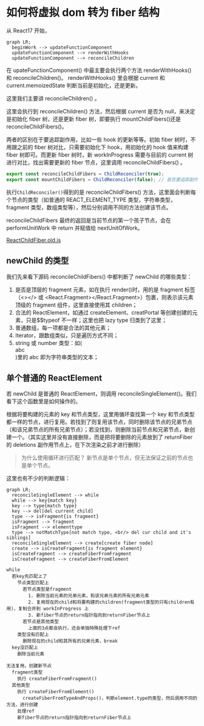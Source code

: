 # 如何将虚拟 dom 转为 fiber 结构

从 React17 开始，

```mermaid
graph LR;
  beginWork --> updateFunctionComponent
  updateFunctionComponent --> renderWithHooks
  updateFunctionComponent --> reconcileChildren
```

在 upateFunctionComponent() 中最主要会执行两个方法 renderWithHooks() 和 reconcileChildren()。 renderWithHooks() 里会根据 current 和 current.memoizedState 判断当前是初始化，还是更新。

这里我们主要讲 reconcileChildren() 。

这里会执行到 reconcileChildren() 方法，然后根据 current 是否为 null，来决定是初始化 fiber 树，还是更新 fiber 树，即要执行 mountChildFibers()还是 reconcileChildFibers()。

两者的区别在于要追踪副作用，比如一些 hook 的更新等等。初始 fiber 树时，不用跟之前的 fiber 树对比，只需要初始化下 hook，用初始化的 hook 值来构建 fiber 树即可。而更新 fiber 树时，新 workInProgress 需要与目前的 current 树进行对比，找出需要更新的 fiber 节点，这里调用 reconcileChildFibers() 。

```javascript
export const reconcileChildFibers = ChildReconciler(true);
export const mountChildFibers = ChildReconciler(false); // 是否要追踪副作用，初始化时不用追踪
```

执行`ChildReconciler()`得到的是 reconcileChildFibers() 方法，这里面会判断每个节点的类型（如普通的 REACT_ELEMENT_TYPE 类型，字符串类型，fragment 类型，数组类型等），然后分别调用不同的方法创建该节点。

reconcileChildFibers 最终的返回是当前节点的第一个孩子节点，会在 performUnitWork 中 return 并赋值给 nextUnitOfWork。

[ReactChildFiber.old.js](packages/react-reconciler/src/ReactChildFiber.old.js)

## newChild 的类型

我们先来看下源码 reconcileChildFibers() 中都判断了 newChild 的哪些类型：

1. 是否是顶层的 fragment 元素，如在执行 render()时，用的是 fragment 标签（<></> 或 <React.Fragment></React.Fragment>）包裹，则表示该元素顶级的 fragment 组件，这里直接使用其 children；
2. 合法的 ReactElement，如通过 createElement、creatPortal 等创建创建的元素，只是\$\$typeof 不一样；这里也把 lazy type 归类到了这里；
3. 普通数组，每一项都是合法的其他元素；
4. Iterator，跟数组类似，只是遍历方式不同；
5. string 或 number 类型：如(<div>abc</div>)里的 abc 即为字符串类型的文本；

## 单个普通的 ReactElement

若 newChild 是普通的 ReactElement，则调用 reconcileSingleElement()。我们看下这个函数里是如何操作的。

根据将要构建的元素的 key 和节点类型，这里用循环查找第一个 key 和节点类型都一样的节点，进行复用。若找到了则复用该节点，同时删除该节点的兄弟节点（和该兄弟节点的所有兄弟节点）；若没找到，则删除当前节点和兄弟节点，新创建一个。（其实这里并没有直接删除，而是把将要删除的元素放到了 returnFiber 的 deletions 副作用节点上，在下次渲染之前才进行删除）

> 为什么使用循环进行匹配？
> 新节点是单个节点，但无法保证之前的节点也是单个节点。

这里也有不少的判断逻辑：

```mermaid
graph LR;
  reconcileSingleElement --> while
  while --> key{match key}
  key --> type{match type}
  key --> del[del current child]
  type --> isFragment{is fragment}
  isFragment --> fragment
  isFragment --> elementtype
  type --> notMatchType[not match type, <br/> del cur child and it's siblings]
  reconcileSingleElement --> create[create fiber node]
  create --> isCreateFragment{is fragment element}
  isCreateFragment --> createFiberFromFragment
  isCreateFragment --> createFiberFromElement
```

```shell
while
  若key先匹配上了
    节点类型匹配上
      若节点类型是fragment
        1. 删除当前元素的兄弟元素，和该兄弟元素的所有兄弟元素
        2. 复用现在的child和将要构建的children(fragment类型的只有children有用)，复制合并到 workInProgress 上
        3. 新fiber节点的return指针指向到returnFiber节点上
      若节点是其他类型
        上面的3点都会执行，还会单独特殊处理下ref
    类型没有匹配上
      删除现在的child和其所有的兄弟元素，break
  key没匹配上
    删除当前元素

无法复用，创建新节点
  fragment类型
    执行 createFiberFromFragment()
  其他类型
    执行 createFiberFromElement()
      createFiberFromTypeAndProps()，判断element.type的类型，然后调用不同的方法，进行创建
    处理ref
    新fiber节点的return指针指向到returnFiber节点上
```
